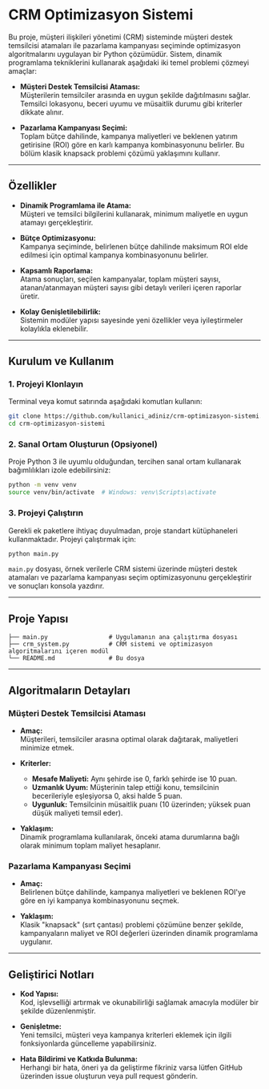 # CRM Optimizasyon Sistemi

Bu proje, müşteri ilişkileri yönetimi (CRM) sisteminde müşteri destek temsilcisi atamaları ile pazarlama kampanyası seçiminde optimizasyon algoritmalarını uygulayan bir Python çözümüdür. Sistem, dinamik programlama tekniklerini kullanarak aşağıdaki iki temel problemi çözmeyi amaçlar:

- **Müşteri Destek Temsilcisi Ataması:**  
  Müşterilerin temsilciler arasında en uygun şekilde dağıtılmasını sağlar. Temsilci lokasyonu, beceri uyumu ve müsaitlik durumu gibi kriterler dikkate alınır.

- **Pazarlama Kampanyası Seçimi:**  
  Toplam bütçe dahilinde, kampanya maliyetleri ve beklenen yatırım getirisine (ROI) göre en karlı kampanya kombinasyonunu belirler. Bu bölüm klasik knapsack problemi çözümü yaklaşımını kullanır.

---

## Özellikler

- **Dinamik Programlama ile Atama:**  
  Müşteri ve temsilci bilgilerini kullanarak, minimum maliyetle en uygun atamayı gerçekleştirir.

- **Bütçe Optimizasyonu:**  
  Kampanya seçiminde, belirlenen bütçe dahilinde maksimum ROI elde edilmesi için optimal kampanya kombinasyonunu belirler.

- **Kapsamlı Raporlama:**  
  Atama sonuçları, seçilen kampanyalar, toplam müşteri sayısı, atanan/atanmayan müşteri sayısı gibi detaylı verileri içeren raporlar üretir.

- **Kolay Genişletilebilirlik:**  
  Sistemin modüler yapısı sayesinde yeni özellikler veya iyileştirmeler kolaylıkla eklenebilir.

---

## Kurulum ve Kullanım

### 1. Projeyi Klonlayın

Terminal veya komut satırında aşağıdaki komutları kullanın:

```bash
git clone https://github.com/kullanici_adiniz/crm-optimizasyon-sistemi.git
cd crm-optimizasyon-sistemi
```

### 2. Sanal Ortam Oluşturun (Opsiyonel)

Proje Python 3 ile uyumlu olduğundan, tercihen sanal ortam kullanarak bağımlılıkları izole edebilirsiniz:

```bash
python -m venv venv
source venv/bin/activate  # Windows: venv\Scripts\activate
```

### 3. Projeyi Çalıştırın

Gerekli ek paketlere ihtiyaç duyulmadan, proje standart kütüphaneleri kullanmaktadır. Projeyi çalıştırmak için:

```bash
python main.py
```

`main.py` dosyası, örnek verilerle CRM sistemi üzerinde müşteri destek atamaları ve pazarlama kampanyası seçim optimizasyonunu gerçekleştirir ve sonuçları konsola yazdırır.

---

## Proje Yapısı

```
├── main.py                 # Uygulamanın ana çalıştırma dosyası
├── crm_system.py           # CRM sistemi ve optimizasyon algoritmalarını içeren modül
└── README.md               # Bu dosya
```

---

## Algoritmaların Detayları

### Müşteri Destek Temsilcisi Ataması

- **Amaç:**  
  Müşterileri, temsilciler arasına optimal olarak dağıtarak, maliyetleri minimize etmek.

- **Kriterler:**  
  - **Mesafe Maliyeti:** Aynı şehirde ise 0, farklı şehirde ise 10 puan.
  - **Uzmanlık Uyum:** Müşterinin talep ettiği konu, temsilcinin becerileriyle eşleşiyorsa 0, aksi halde 5 puan.
  - **Uygunluk:** Temsilcinin müsaitlik puanı (10 üzerinden; yüksek puan düşük maliyeti temsil eder).

- **Yaklaşım:**  
  Dinamik programlama kullanılarak, önceki atama durumlarına bağlı olarak minimum toplam maliyet hesaplanır.

### Pazarlama Kampanyası Seçimi

- **Amaç:**  
  Belirlenen bütçe dahilinde, kampanya maliyetleri ve beklenen ROI'ye göre en iyi kampanya kombinasyonunu seçmek.

- **Yaklaşım:**  
  Klasik "knapsack" (sırt çantası) problemi çözümüne benzer şekilde, kampanyaların maliyet ve ROI değerleri üzerinden dinamik programlama uygulanır.

---

## Geliştirici Notları

- **Kod Yapısı:**  
  Kod, işlevselliği artırmak ve okunabilirliği sağlamak amacıyla modüler bir şekilde düzenlenmiştir.
  
- **Genişletme:**  
  Yeni temsilci, müşteri veya kampanya kriterleri eklemek için ilgili fonksiyonlarda güncelleme yapabilirsiniz.
  
- **Hata Bildirimi ve Katkıda Bulunma:**  
  Herhangi bir hata, öneri ya da geliştirme fikriniz varsa lütfen GitHub üzerinden issue oluşturun veya pull request gönderin.
